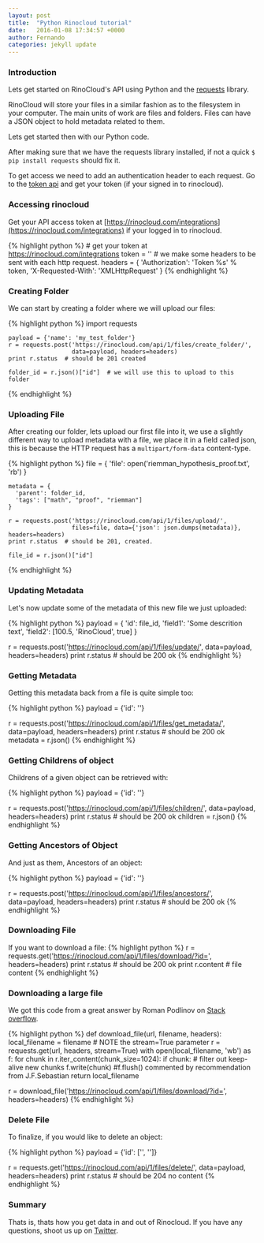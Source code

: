 ```yaml
---
layout: post
title:  "Python Rinocloud tutorial"
date:   2016-01-08 17:34:57 +0000
author: Fernando
categories: jekyll update
---
```


### Introduction
Lets get started on RinoCloud's API using Python and the [requests](http://docs.python-requests.org/en/latest/) library.

RinoCloud will store your files in a similar fashion as to the filesystem in your computer. The main units of work are files and folders. Files can have a JSON object to hold metadata related to them.

Lets get started then with our Python code.

After making sure that we have the requests library installed, if not a quick `$ pip install requests` should fix it.

To get access we need to add an authentication header to each request. Go to the [token api](https://rinocloud.com/api/1/users/token) and get your token (if your signed in to rinocloud).

### Accessing rinocloud

Get your API access token at [https://rinocloud.com/integrations](https://rinocloud.com/integrations) if your logged in to rinocloud.

{% highlight python %}
    # get your token at https://rinocloud.com/integrations
    token = '<your token>'
    # we make some headers to be sent with each http request.
    headers = {
        'Authorization': 'Token %s' % token,
        'X-Requested-With': 'XMLHttpRequest'
    }
{% endhighlight %}

### Creating Folder
We can start by creating a folder where we will upload our files:

{% highlight python %}
    import requests

    payload = {'name': 'my_test_folder'}
    r = requests.post('https://rinocloud.com/api/1/files/create_folder/',
                      data=payload, headers=headers)
    print r.status  # should be 201 created

    folder_id = r.json()["id"]  # we will use this to upload to this folder
{% endhighlight %}

### Uploading File
After creating our folder, lets upload our first file into it, we use a slightly different way to upload metadata with a file, we place it in a field called json, this is because the HTTP request has a `multipart/form-data` content-type.

{% highlight python %}
    file = {
      'file': open('riemman_hypothesis_proof.txt', 'rb')
    }

    metadata = {
      'parent': folder_id,
      'tags': ["math", "proof", "riemman"]
    }

    r = requests.post('https://rinocloud.com/api/1/files/upload/',
                      files=file, data={'json': json.dumps(metadata)}, headers=headers)
    print r.status  # should be 201, created.

    file_id = r.json()["id"]
{% endhighlight %}

### Updating Metadata
Let's now update some of the metadata of this new file we just uploaded:

{% highlight python %}
payload = {
  'id': file_id,
  'field1': 'Some descrition text',
  'field2': [100.5, 'RinoCloud', true]
}

r = requests.post('https://rinocloud.com/api/1/files/update/',
                  data=payload, headers=headers)
print r.status  # should be 200 ok
{% endhighlight %}

### Getting Metadata
Getting this metadata back from a file is quite simple too:

{% highlight python %}
payload = {'id': '<object-id>'}

r = requests.post('https://rinocloud.com/api/1/files/get_metadata/',
                  data=payload, headers=headers)
print r.status  # should be 200 ok
metadata = r.json()
{% endhighlight %}

### Getting Childrens of object
Childrens of a given object can be retrieved with:

{% highlight python %}
payload = {'id': '<object-id>'}

r = requests.post('https://rinocloud.com/api/1/files/children/',
                  data=payload, headers=headers)
print r.status  # should be 200 ok
children = r.json()
{% endhighlight %}

### Getting Ancestors of Object
And just as them, Ancestors of an object:

{% highlight python %}
payload = {'id': '<object-id>'}

r = requests.post('https://rinocloud.com/api/1/files/ancestors/',
                  data=payload, headers=headers)
print r.status  # should be 200 ok
{% endhighlight %}

### Downloading File
If you want to download a file:
{% highlight python %}
r = requests.get('https://rinocloud.com/api/1/files/download/?id=<object-id>',
                 headers=headers)
print r.status  # should be 200 ok
print r.content  # file content
{% endhighlight %}

### Downloading a large file

We got this code from a great answer by Roman Podlinov on [Stack overflow](http://stackoverflow.com/questions/16694907/how-to-download-large-file-in-python-with-requests-py).

{% highlight python %}
def download_file(url, filename, headers):
    local_filename = filename
    # NOTE the stream=True parameter
    r = requests.get(url, headers, stream=True)
    with open(local_filename, 'wb') as f:
        for chunk in r.iter_content(chunk_size=1024):
            if chunk: # filter out keep-alive new chunks
                f.write(chunk)
                #f.flush() commented by recommendation from J.F.Sebastian
    return local_filename

r = download_file('https://rinocloud.com/api/1/files/download/?id=<object-id>', headers=headers)
{% endhighlight %}
### Delete File
To finalize, if you would like to delete an object:

{% highlight python %}
payload = {'id': ['<object-id1>', '<object-id2>']}

r = requests.get('https://rinocloud.com/api/1/files/delete/',
                 data=payload, headers=headers)
print r.status  # should be 204 no content
{% endhighlight %}

### Summary

Thats is, thats how you get data in and out of Rinocloud. If you have any questions, shoot us up on [Twitter](https://twitter.com/rinocloud).
